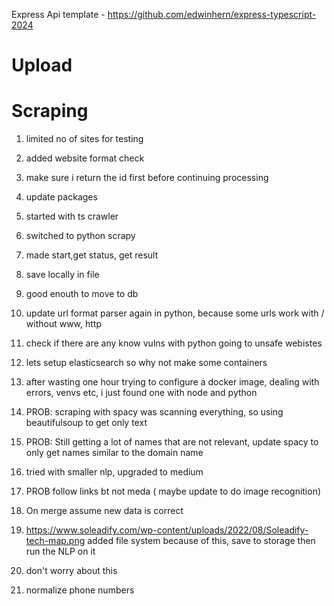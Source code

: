 Express Api template - https://github.com/edwinhern/express-typescript-2024

# Upload

# Scraping

1. limited no of sites for testing
2. added website format check
3. make sure i return the id first before continuing processing
4. update packages

5. started with ts crawler
6. switched to python scrapy
7. made start,get status, get result
8. save locally in file
9. good enouth to move to db
10. update url format parser again in python, because some urls work with / without www, http
11. check if there are any know vulns with python going to unsafe webistes
12. lets setup elasticsearch so why not make some containers
13. after wasting one hour trying to configure a docker image, dealing with errors, venvs etc, i just found one with node and python
14. PROB: scraping with spacy was scanning everything, so using beautifulsoup to get only text
15. PROB: Still getting a lot of names that are not relevant, update spacy to only get names similar to the domain name
16. tried with smaller nlp, upgraded to medium
17. PROB follow links bt not meda ( maybe update to do image recognition)

18. On merge assume new data is correct
19. https://www.soleadify.com/wp-content/uploads/2022/08/Soleadify-tech-map.png added file system because of this, save to storage then run the NLP on it
20. don't worry about this
21. normalize phone numbers
